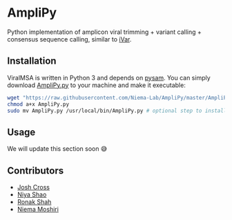 # AmpliPy

Python implementation of amplicon viral trimming + variant calling + consensus sequence calling, similar to [iVar](https://github.com/andersen-lab/ivar).

## Installation
ViralMSA is written in Python 3 and depends on [pysam](https://pysam.readthedocs.io/). You can simply download [AmpliPy.py](AmpliPy.py) to your machine and make it executable:

```bash
wget "https://raw.githubusercontent.com/Niema-Lab/AmpliPy/master/AmpliPy.py"
chmod a+x AmpliPy.py
sudo mv AmpliPy.py /usr/local/bin/AmpliPy.py # optional step to install globally
```

## Usage
We will update this section soon 😅

## Contributors
- [Josh Cross](https://github.com/TheCrossBoy)
- [Niya Shao](https://github.com/Doreen0Niya)
- [Ronak Shah](https://github.com/trulyronak)
- [Niema Moshiri](https://niema.net)
